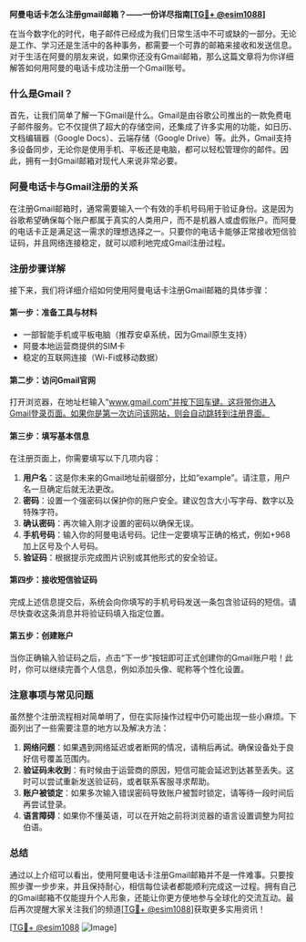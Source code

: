 **阿曼电话卡怎么注册gmail邮箱？——一份详尽指南[[TG💪+ @esim1088](https://t.me/s/esim1088)]**

在当今数字化的时代，电子邮件已经成为我们日常生活中不可或缺的一部分。无论是工作、学习还是生活中的各种事务，都需要一个可靠的邮箱来接收和发送信息。对于生活在阿曼的朋友来说，如果你还没有Gmail邮箱，那么这篇文章将为你详细解答如何用阿曼的电话卡成功注册一个Gmail账号。

### 什么是Gmail？

首先，让我们简单了解一下Gmail是什么。Gmail是由谷歌公司推出的一款免费电子邮件服务。它不仅提供了超大的存储空间，还集成了许多实用的功能，如日历、文档编辑器（Google Docs）、云端存储（Google Drive）等。此外，Gmail支持多设备同步，无论你是使用手机、平板还是电脑，都可以轻松管理你的邮件。因此，拥有一封Gmail邮箱对现代人来说非常必要。

### 阿曼电话卡与Gmail注册的关系

在注册Gmail邮箱时，通常需要输入一个有效的手机号码用于验证身份。这是因为谷歌希望确保每个账户都属于真实的人类用户，而不是机器人或虚假账户。而阿曼的电话卡正是满足这一需求的理想选择之一。只要你的电话卡能够正常接收短信验证码，并且网络连接稳定，就可以顺利地完成Gmail注册过程。

### 注册步骤详解

接下来，我们将详细介绍如何使用阿曼电话卡注册Gmail邮箱的具体步骤：

#### 第一步：准备工具与材料
- 一部智能手机或平板电脑（推荐安卓系统，因为Gmail原生支持）
- 阿曼本地运营商提供的SIM卡
- 稳定的互联网连接（Wi-Fi或移动数据）

#### 第二步：访问Gmail官网
打开浏览器，在地址栏输入“www.gmail.com”并按下回车键。这将带你进入Gmail登录页面。如果你是第一次访问该网站，则会自动跳转到注册界面。

#### 第三步：填写基本信息
在注册页面上，你需要填写以下几项内容：
1. **用户名**：这是你未来的Gmail地址前缀部分，比如“example”。请注意，用户名一旦确定后就无法更改。
2. **密码**：设置一个强密码以保护你的账户安全。建议包含大小写字母、数字以及特殊字符。
3. **确认密码**：再次输入刚才设置的密码以确保无误。
4. **手机号码**：输入你的阿曼电话号码。记住一定要填写正确的格式，例如+968加上区号及个人号码。
5. **验证码**：根据提示完成图片识别或其他形式的安全验证。

#### 第四步：接收短信验证码
完成上述信息提交后，系统会向你填写的手机号码发送一条包含验证码的短信。请尽快查收这条消息并将验证码填入指定位置。

#### 第五步：创建账户
当你正确输入验证码之后，点击“下一步”按钮即可正式创建你的Gmail账户啦！此时，你可以继续完善个人信息，例如添加头像、昵称等个性化设置。

### 注意事项与常见问题

虽然整个注册流程相对简单明了，但在实际操作过程中仍可能出现一些小麻烦。下面列出了一些需要注意的地方以及解决方法：

1. **网络问题**：如果遇到网络延迟或者断网的情况，请稍后再试。确保设备处于良好信号覆盖范围内。
2. **验证码未收到**：有时候由于运营商的原因，短信可能会延迟到达甚至丢失。这时可以尝试重新发送验证码，或者联系客服寻求帮助。
3. **账户被锁定**：如果多次输入错误密码导致账户被暂时锁定，请等待一段时间后再尝试登录。
4. **语言障碍**：如果你不懂英语，可以在开始之前将浏览器的语言设置调整为阿拉伯语。

### 总结

通过以上介绍可以看出，使用阿曼电话卡注册Gmail邮箱并不是一件难事。只要按照步骤一步步来，并且保持耐心，相信每位读者都能顺利完成这一过程。拥有自己的Gmail邮箱不仅能提升个人形象，还能让你更方便地参与全球化的交流互动。最后再次提醒大家关注我们的频道[[TG💪+ @esim1088](https://t.me/s/esim1088)]获取更多实用资讯！

[[TG💪+ @esim1088](https://t.me/s/esim1088) ![Image](https://i.postimg.cc/4NQfJmqS/Snipaste-2025-05-13-00-14-12.png)]